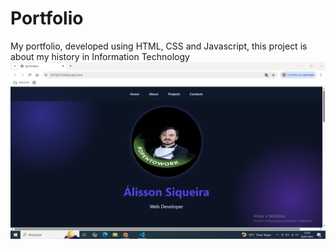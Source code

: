 # Portfolio
My portfolio, developed using HTML, CSS and Javascript, this project is about my history in Information Technology
<img src="/img/imagem-portfolio.PNG">
